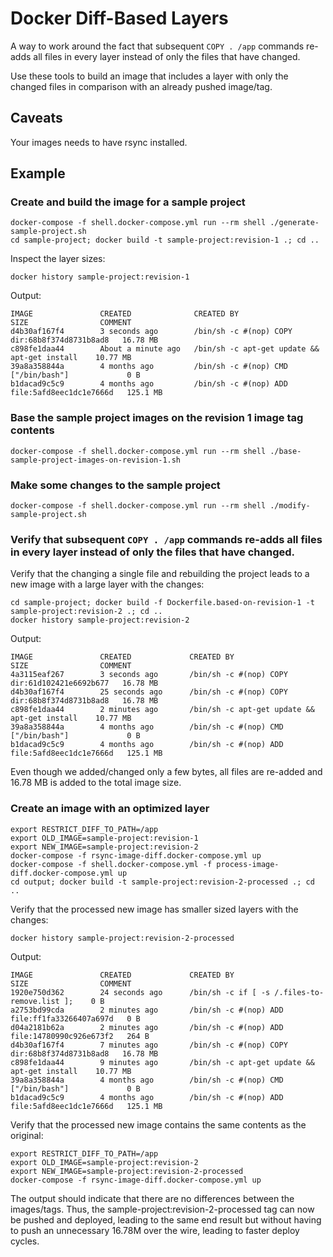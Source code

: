 Docker Diff-Based Layers
========================

A way to work around the fact that subsequent `COPY . /app` commands re-adds all files in every layer instead of only the files that have changed.

Use these tools to build an image that includes a layer with only the changed files in comparison with an already pushed image/tag.

## Caveats

Your images needs to have rsync installed.

## Example

### Create and build the image for a sample project

```
docker-compose -f shell.docker-compose.yml run --rm shell ./generate-sample-project.sh 
cd sample-project; docker build -t sample-project:revision-1 .; cd ..
```

Inspect the layer sizes:
```
docker history sample-project:revision-1
```

Output:
```
IMAGE               CREATED              CREATED BY                                      SIZE                COMMENT
d4b30af167f4        3 seconds ago        /bin/sh -c #(nop) COPY dir:68b8f374d8731b8ad8   16.78 MB
c898fe1daa44        About a minute ago   /bin/sh -c apt-get update && apt-get install    10.77 MB
39a8a358844a        4 months ago         /bin/sh -c #(nop) CMD ["/bin/bash"]             0 B
b1dacad9c5c9        4 months ago         /bin/sh -c #(nop) ADD file:5afd8eec1dc1e7666d   125.1 MB
```

### Base the sample project images on the revision 1 image tag contents

```
docker-compose -f shell.docker-compose.yml run --rm shell ./base-sample-project-images-on-revision-1.sh 
```

### Make some changes to the sample project

```
docker-compose -f shell.docker-compose.yml run --rm shell ./modify-sample-project.sh 
```

### Verify that subsequent `COPY . /app` commands re-adds all files in every layer instead of only the files that have changed. 

Verify that the changing a single file and rebuilding the project leads to a new image with a large layer with the changes:
```
cd sample-project; docker build -f Dockerfile.based-on-revision-1 -t sample-project:revision-2 .; cd ..
docker history sample-project:revision-2
```

Output:
```
IMAGE               CREATED             CREATED BY                                      SIZE                COMMENT
4a3115eaf267        3 seconds ago       /bin/sh -c #(nop) COPY dir:61d102421e6692b677   16.78 MB
d4b30af167f4        25 seconds ago      /bin/sh -c #(nop) COPY dir:68b8f374d8731b8ad8   16.78 MB
c898fe1daa44        2 minutes ago       /bin/sh -c apt-get update && apt-get install    10.77 MB
39a8a358844a        4 months ago        /bin/sh -c #(nop) CMD ["/bin/bash"]             0 B
b1dacad9c5c9        4 months ago        /bin/sh -c #(nop) ADD file:5afd8eec1dc1e7666d   125.1 MB
```

Even though we added/changed only a few bytes, all files are re-added and 16.78 MB is added to the total image size.

### Create an image with an optimized layer

```
export RESTRICT_DIFF_TO_PATH=/app
export OLD_IMAGE=sample-project:revision-1
export NEW_IMAGE=sample-project:revision-2
docker-compose -f rsync-image-diff.docker-compose.yml up
docker-compose -f shell.docker-compose.yml -f process-image-diff.docker-compose.yml up
cd output; docker build -t sample-project:revision-2-processed .; cd ..
```

Verify that the processed new image has smaller sized layers with the changes:
```
docker history sample-project:revision-2-processed
```

Output:
```
IMAGE               CREATED             CREATED BY                                      SIZE                COMMENT
1920e750d362        24 seconds ago      /bin/sh -c if [ -s /.files-to-remove.list ];    0 B
a2753bd99cda        2 minutes ago       /bin/sh -c #(nop) ADD file:ff1fa33266407a697d   0 B
d04a2181b62a        2 minutes ago       /bin/sh -c #(nop) ADD file:14780990c926e673f2   264 B
d4b30af167f4        7 minutes ago       /bin/sh -c #(nop) COPY dir:68b8f374d8731b8ad8   16.78 MB
c898fe1daa44        9 minutes ago       /bin/sh -c apt-get update && apt-get install    10.77 MB
39a8a358844a        4 months ago        /bin/sh -c #(nop) CMD ["/bin/bash"]             0 B
b1dacad9c5c9        4 months ago        /bin/sh -c #(nop) ADD file:5afd8eec1dc1e7666d   125.1 MB
```

Verify that the processed new image contains the same contents as the original:

```
export RESTRICT_DIFF_TO_PATH=/app
export OLD_IMAGE=sample-project:revision-2
export NEW_IMAGE=sample-project:revision-2-processed
docker-compose -f rsync-image-diff.docker-compose.yml up
```

The output should indicate that there are no differences between the images/tags. Thus, the sample-project:revision-2-processed tag can now be pushed and deployed, leading to the same end result but without having to push an unnecessary 16.78M over the wire, leading to faster deploy cycles.
